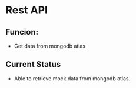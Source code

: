 # Rest API
## Funcion:
* Get data from mongodb atlas
## Current Status
- Able to retrieve mock data from mongodb atlas.
